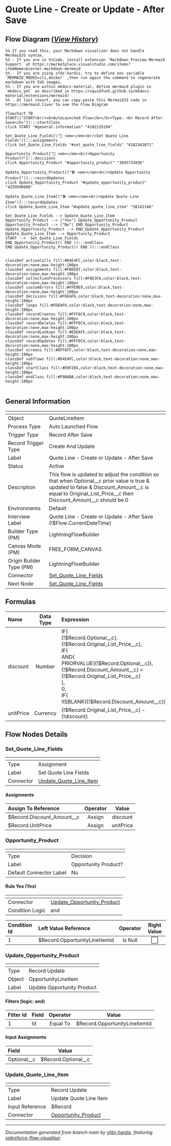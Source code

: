 # Quote Line - Create or Update - After Save

## Flow Diagram [(_View History_)](Quote_Line_Create_or_Update_After_Save-history.md)

```mermaid
%% If you read this, your Markdown visualizer does not handle MermaidJS syntax.
%% - If you are in VsCode, install extension `Markdown Preview Mermaid Support` at https://marketplace.visualstudio.com/items?itemName=bierner.markdown-mermaid
%% - If you are using sfdx-hardis, try to define env variable `MERMAID_MODES=cli,docker` ,then run again the command to regenerate markdown with SVG images.
%% - If you are within mkdocs-material, define mermaid plugin in `mkdocs.yml` as described in https://squidfunk.github.io/mkdocs-material/extensions/mermaid/
%% - At last resort, you can copy-paste this MermaidJS code in https://mermaid.live/ to see the Flow Diagram

flowchart TB
START(["START<br/><b>AutoLaunched Flow</b></br>Type: <b> Record After Save</b>"]):::startClass
click START "#general-information" "4102135194"

Set_Quote_Line_Fields[\"🟰 <em></em><br/>Set Quote Line Fields"/]:::assignments
click Set_Quote_Line_Fields "#set_quote_line_fields" "4182342871"

Opportunity_Product{"🔀 <em></em><br/>Opportunity Product?"}:::decisions
click Opportunity_Product "#opportunity_product" "3895732036"

Update_Opportunity_Product[("🛠️ <em></em><br/>Update Opportunity Product")]:::recordUpdates
click Update_Opportunity_Product "#update_opportunity_product" "4259590008"

Update_Quote_Line_Item[("🛠️ <em></em><br/>Update Quote Line Item")]:::recordUpdates
click Update_Quote_Line_Item "#update_quote_line_item" "58141146"

Set_Quote_Line_Fields --> Update_Quote_Line_Item
Opportunity_Product --> |"Yes"| Update_Opportunity_Product
Opportunity_Product --> |"No"| END_Opportunity_Product
Update_Opportunity_Product --> END_Update_Opportunity_Product
Update_Quote_Line_Item --> Opportunity_Product
START -->  Set_Quote_Line_Fields
END_Opportunity_Product(( END )):::endClass
END_Update_Opportunity_Product(( END )):::endClass


classDef actionCalls fill:#D4E4FC,color:black,text-decoration:none,max-height:100px
classDef assignments fill:#FBEED7,color:black,text-decoration:none,max-height:100px
classDef collectionProcessors fill:#F0E3FA,color:black,text-decoration:none,max-height:100px
classDef customErrors fill:#FFE9E9,color:black,text-decoration:none,max-height:100px
classDef decisions fill:#FDEAF6,color:black,text-decoration:none,max-height:100px
classDef loops fill:#FDEAF6,color:black,text-decoration:none,max-height:100px
classDef recordCreates fill:#FFF8C9,color:black,text-decoration:none,max-height:100px
classDef recordDeletes fill:#FFF8C9,color:black,text-decoration:none,max-height:100px
classDef recordLookups fill:#EDEAFF,color:black,text-decoration:none,max-height:100px
classDef recordUpdates fill:#FFF8C9,color:black,text-decoration:none,max-height:100px
classDef screens fill:#DFF6FF,color:black,text-decoration:none,max-height:100px
classDef subflows fill:#D4E4FC,color:black,text-decoration:none,max-height:100px
classDef startClass fill:#D9F2E6,color:black,text-decoration:none,max-height:100px
classDef endClass fill:#F9BABA,color:black,text-decoration:none,max-height:100px


```

<!-- Flow description -->

## General Information

|<!-- -->|<!-- -->|
|:---|:---|
|Object|QuoteLineItem|
|Process Type| Auto Launched Flow|
|Trigger Type| Record After Save|
|Record Trigger Type| Create And Update|
|Label|Quote Line - Create or Update - After Save|
|Status|Active|
|Description|This flow is updated to adjust the condition so that when Optional__c  prior value is true & updated to false & Discount_Amount__c is equal to Original_List_Price__c then Discount_Amount__c  should be 0|
|Environments|Default|
|Interview Label|Quote Line - Create or Update - After Save {!$Flow.CurrentDateTime}|
| Builder Type (PM)|LightningFlowBuilder|
| Canvas Mode (PM)|FREE_FORM_CANVAS|
| Origin Builder Type (PM)|LightningFlowBuilder|
|Connector|[Set_Quote_Line_Fields](#set_quote_line_fields)|
|Next Node|[Set_Quote_Line_Fields](#set_quote_line_fields)|


## Formulas

|Name|Data Type|Expression|Description|
|:-- |:--:|:-- |:--  |
|discount|Number|IF(<br/>    {!$Record.Optional__c}, <br/>    {!$Record.Original_List_Price__c}, <br/>    IF(<br/>        AND(<br/>            PRIORVALUE({!$Record.Optional__c}),<br/>            {!$Record.Discount_Amount__c} = {!$Record.Original_List_Price__c}<br/>        ), <br/>        0, <br/>        IF(<br/>            !ISBLANK({!$Record.Discount_Amount__c}) || {!$Record.Discount_Amount__c} > 0, <br/>            {!$Record.Discount_Amount__c}, <br/>            0<br/>        )<br/>    )<br/>)|<!-- -->|
|unitPrice|Currency|{!$Record.Original_List_Price__c} - {!discount}|<!-- -->|


## Flow Nodes Details

### Set_Quote_Line_Fields

|<!-- -->|<!-- -->|
|:---|:---|
|Type|Assignment|
|Label|Set Quote Line Fields|
|Connector|[Update_Quote_Line_Item](#update_quote_line_item)|


#### Assignments

|Assign To Reference|Operator|Value|
|:-- |:--:|:--: |
|$Record.Discount_Amount__c| Assign|discount|
|$Record.UnitPrice| Assign|unitPrice|




### Opportunity_Product

|<!-- -->|<!-- -->|
|:---|:---|
|Type|Decision|
|Label|Opportunity Product?|
|Default Connector Label|No|


#### Rule Yes (Yes)

|<!-- -->|<!-- -->|
|:---|:---|
|Connector|[Update_Opportunity_Product](#update_opportunity_product)|
|Condition Logic|and|




|Condition Id|Left Value Reference|Operator|Right Value|
|:-- |:-- |:--:|:--: |
|1|$Record.OpportunityLineItemId| Is Null|⬜|




### Update_Opportunity_Product

|<!-- -->|<!-- -->|
|:---|:---|
|Type|Record Update|
|Object|OpportunityLineItem|
|Label|Update Opportunity Product|


#### Filters (logic: **and**)

|Filter Id|Field|Operator|Value|
|:-- |:-- |:--:|:--: |
|1|Id| Equal To|$Record.OpportunityLineItemId|




#### Input Assignments

|Field|Value|
|:-- |:--: |
|Optional__c|$Record.Optional__c|




### Update_Quote_Line_Item

|<!-- -->|<!-- -->|
|:---|:---|
|Type|Record Update|
|Label|Update Quote Line Item|
|Input Reference|$Record|
|Connector|[Opportunity_Product](#opportunity_product)|






___

_Documentation generated from branch main by [sfdx-hardis](https://sfdx-hardis.cloudity.com), featuring [salesforce-flow-visualiser](https://github.com/toddhalfpenny/salesforce-flow-visualiser)_